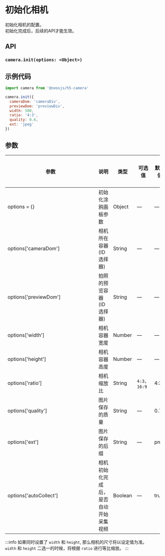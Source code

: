 # 初始化相机

初始化相机的配置。   
初始化完成后，后续的API才能生效。

## API
### `camera.init(options: <Object>)`
### 

## 示例代码
```js
import camera from '@neosjs/h5-camera'

camera.init({
  cameraDom: 'cameraDiv',
  previewDom: 'previewDiv',
  width: 500,
  ratio: '4:3',
  quality: 0.6,
  ext: 'jpeg'
})
```

## 参数

| <div style="width:280px">参数</div>                        | 说明                       | 类型   | 可选值          | 默认值       | 是否必选|
| --------------------------- | -------------------------- | ------ | --------------- | ------------ |------------ |
| options = {}                | 初始化涂鸦画板参数           | Object | —               | —            | 是 |
|options['cameraDom']| 相机所在容器(ID选择器) | String | —               | —            | 是 |
|options['previewDom']| 拍照的预览容器(ID选择器) | String | —               | —            | 否 |
|options['width']| 相机容器宽度 | Number | —               | —            | 是 |
|options['height']| 相机容器高度 | Number | —               | —            | 否 |
|options['ratio']| 相机缩放比 | String | `4:3`、`16:9`               | 4:3            | 否 |
|options['quality']| 图片保存的质量 | String | —               | 0.75            | 否 |
|options['ext']| 图片保存的后缀 | String | —               | png            | 否 |
|options['autoCollect']| 相机初始化完成后，是否自动开始采集视频 | Boolean | —               | true            | 否 |

:::info
如果同时设置了 `width` 和 `height`, 那么相机的尺寸将以设定值为准。  
`width` 和 `height` 二选一的时候，将根据 `ratio` 进行等比缩放。
:::
